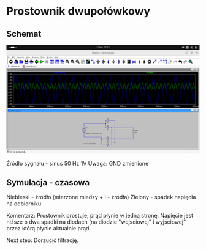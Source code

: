 # Prostownik dwupołówkowy

## Schemat
![Schemat](img/1.png)

Źródło sygnału - sinus 50 Hz 1V
Uwaga: GND zmienione


## Symulacja - czasowa

Niebieski - źródło (mierzone miedzy + i - źródła)
Zielony - spadek napięcia na odbiorniku

Komentarz:
Prostownik prostuje, prąd płynie w jedną stronę. Napięcie jest niższe o dwa spadki na diodach (na diodzie "wejsciowej" i wyjściowej" przez którą płynie aktualnie prąd.

Next step:
Dorzucić filtrację.